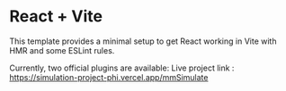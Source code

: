 # React + Vite

This template provides a minimal setup to get React working in Vite with HMR and some ESLint rules.

Currently, two official plugins are available:
 Live project link : https://simulation-project-phi.vercel.app/mmSimulate
